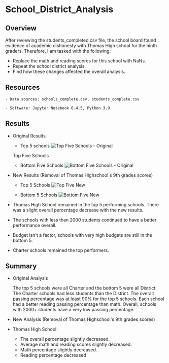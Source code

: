# School_District_Analysis

## Overview 

After reviewing the students_completed.csv file, the school board found evidence of academic dishonesty with Thomas High school for the ninth graders.  Therefore, I am tasked with the following:

- Replace the math and reading scores for this school with NaNs.
- Repeat the school district analysis.
- Find how these changes affected the overall analysis.

## Resources

    - Data sources: schools_complete.csv, students_complete.csv
    
    - Software: Jupyter Notebook 6.4.5, Python 3.9
    


## Results

- Original Results

    - Top 5 schools
    ![Top Five Schools - Original](https://user-images.githubusercontent.com/33010018/150061075-9179d51e-cb76-493a-b470-45cca6194d54.png)
  
    
    
    Top Five Schools

    - Bottom Five Schools
    ![Bottom Five Schools - Original](https://user-images.githubusercontent.com/33010018/150061111-0d3996ca-376b-4581-ab79-11e1118216a4.png)

    


- New Results (Removal of Thomas Highschool's 9th grades scores)

   - Top 5 Schools
   ![Top Five New](https://user-images.githubusercontent.com/33010018/150061664-bb66b942-fcbd-41b2-8d9b-b316245f9235.png)

   
   - Bottom 5 Schools
   ![Bottom Five New](https://user-images.githubusercontent.com/33010018/150061752-16c9c534-f2a7-4f8e-a6dd-2f592bfd2acb.png)

- Thomas High School remained in the top 5 performing schools.  There was a slight overall percentage decrease with the new results.
- The schools with less than 2000 students continued to have a better performance overall.
- Budget isn't a factor, schools with very high budgets are still in the bottom 5.
- Charter schools remained the top performers.
   

## Summary

- Original Analysis

    The top 5 schools were all Charter and the bottom 5 were all District.  The Charter schools had less students than the District.   The overall passing percentage was at least 90% for the top 5 schools.   Each school had a better reading passing percentage than math. Overall, schools with 2000+ students have a very low passing percentage.
    
    
- New Analysis (Removal of Thomas Highschool's 9th grades scores)
- Thomas High School:
    - The overall percentage slightly decreased.
    - Average math and reading scores slightly decreased. 
    - Math percentage slightly decreased.
    - Reading percentage decreased
